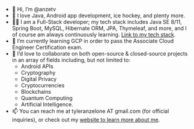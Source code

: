 - 👋 Hi, I’m @anzetv
- 👀 I love Java, Android app development, ice hockey, and plenty more.
- 🧑‍💻 I am a Full-Stack developer; my tech stack includes Java SE 8/11, Spring Boot, MySQL, Hibernate ORM, JPA, Thymeleaf, and more, and I of course am always continuously learning. [Link to my tech stack](https://www.tyleranzelone.com/tech/).
- 🌱 I’m currently learning GCP in order to pass the Associate Cloud Engineer Certification exam. 
- 💞️ I’d love to collaborate on both open-source & closed-source projects in an array of fields including, but not limited to: 
	- Android APIs
	- Cryptography
	- Digital Privacy
	- Cryptocurrencies 
	- Blockchains
	- Quantum Computing
	- Artificial Intelligence.
- 📫 You can reach me at tyleranzelone AT gmail.com (for official inquiries), or check out my [website to learn more about me](https://www.tyleranzelone.com).
